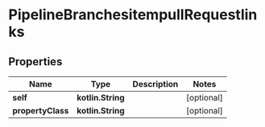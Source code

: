 
# PipelineBranchesitempullRequestlinks

## Properties
| Name | Type | Description | Notes |
| ------------ | ------------- | ------------- | ------------- |
| **self** | **kotlin.String** |  |  [optional] |
| **propertyClass** | **kotlin.String** |  |  [optional] |



